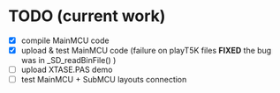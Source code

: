 # TODO (current work)

- [x] compile MainMCU code
- [x] upload & test MainMCU code (failure on playT5K files **FIXED** the bug was in _SD_readBinFile() )
- [ ] upload XTASE.PAS demo
- [ ] test MainMCU + SubMCU layouts connection